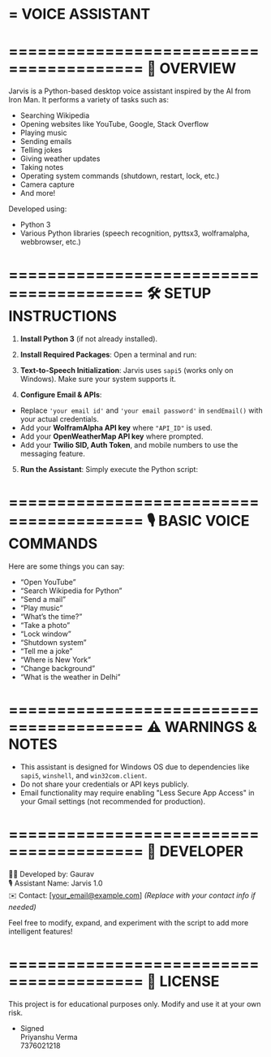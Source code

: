 
=
**VOICE ASSISTANT**
=
========================================
📌 OVERVIEW
========================================
Jarvis is a Python-based desktop voice assistant inspired by the AI from Iron Man. It performs a variety of tasks such as:
- Searching Wikipedia
- Opening websites like YouTube, Google, Stack Overflow
- Playing music
- Sending emails
- Telling jokes
- Giving weather updates
- Taking notes
- Operating system commands (shutdown, restart, lock, etc.)
- Camera capture
- And more!

Developed using:
- Python 3
- Various Python libraries (speech recognition, pyttsx3, wolframalpha, webbrowser, etc.)

========================================
🛠️ SETUP INSTRUCTIONS
========================================
1. **Install Python 3** (if not already installed).

2. **Install Required Packages**:
   Open a terminal and run:

3. **Text-to-Speech Initialization**:
Jarvis uses `sapi5` (works only on Windows). Make sure your system supports it.

4. **Configure Email & APIs**:
- Replace `'your email id'` and `'your email password'` in `sendEmail()` with your actual credentials.
- Add your **WolframAlpha API key** where `"API_ID"` is used.
- Add your **OpenWeatherMap API key** where prompted.
- Add your **Twilio SID, Auth Token**, and mobile numbers to use the messaging feature.

5. **Run the Assistant**:
Simply execute the Python script:


========================================
🎙️ BASIC VOICE COMMANDS
========================================
Here are some things you can say:
- “Open YouTube”
- “Search Wikipedia for Python”
- “Send a mail”
- “Play music”
- “What’s the time?”
- “Take a photo”
- “Lock window”
- “Shutdown system”
- “Tell me a joke”
- “Where is New York”
- “Change background”
- “What is the weather in Delhi”

========================================
⚠️ WARNINGS & NOTES
========================================
- This assistant is designed for Windows OS due to dependencies like `sapi5`, `winshell`, and `win32com.client`.
- Do not share your credentials or API keys publicly.
- Email functionality may require enabling "Less Secure App Access" in your Gmail settings (not recommended for production).

========================================
📄 DEVELOPER
========================================
👨‍💻 Developed by: Gaurav  
🎙️ Assistant Name: Jarvis 1.0  
✉️ Contact: [your_email@example.com] *(Replace with your contact info if needed)*

Feel free to modify, expand, and experiment with the script to add more intelligent features!

========================================
📝 LICENSE
========================================
This project is for educational purposes only. Modify and use it at your own risk.

- Signed  
Priyanshu Verma  
7376021218
